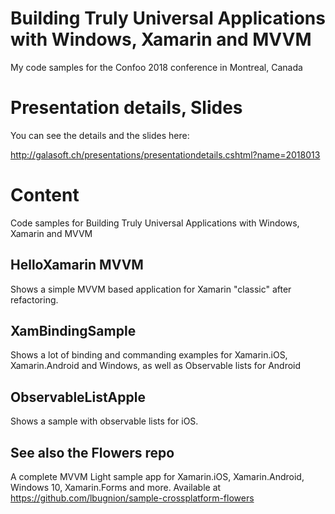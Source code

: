 # Building Truly Universal Applications with Windows, Xamarin and MVVM 

My code samples for the Confoo 2018 conference in Montreal, Canada

# Presentation details, Slides

You can see the details and the slides here:

http://galasoft.ch/presentations/presentationdetails.cshtml?name=2018013

# Content

Code samples for Building Truly Universal Applications with Windows, Xamarin and MVVM

## HelloXamarin MVVM

Shows a simple MVVM based application for Xamarin "classic" after refactoring.

## XamBindingSample

Shows a lot of binding and commanding examples for Xamarin.iOS, Xamarin.Android and Windows, as well as Observable lists for Android

## ObservableListApple

Shows a sample with observable lists for iOS.

## See also the Flowers repo

A complete MVVM Light sample app for Xamarin.iOS, Xamarin.Android, Windows 10, Xamarin.Forms and more.
Available at https://github.com/lbugnion/sample-crossplatform-flowers
